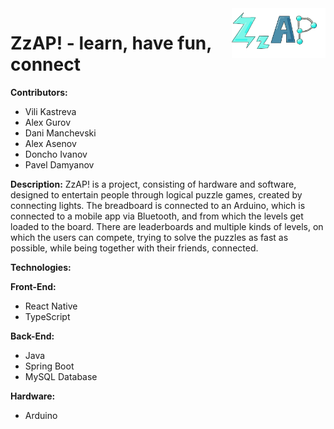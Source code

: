 <img src="https://github.com/n0tn1w/XOR-Hackathon/blob/main/FE/assets/logo.png?raw=true" align="right" width="150" height="80"/>

# ZzAP! - learn, have fun, connect

**Contributors:**

*  Vili Kastreva
*  Alex Gurov
*  Dani Manchevski
*  Alex Asenov
*  Doncho Ivanov
*  Pavel Damyanov
  
**Description:** 
ZzAP! is a project, consisting of hardware and software, designed to entertain people through logical puzzle games, created by connecting lights.
The breadboard is connected to an Arduino, which is connected to a mobile app via Bluetooth, and from which the levels get loaded to the board.
There are leaderboards and multiple kinds of levels, on which the users can compete, trying to solve the puzzles as fast as possible, while being together with their friends, connected.

**Technologies:**

**Front-End:**

*   React Native
*   TypeScript
 
**Back-End:**
*   Java
*   Spring Boot 
*   MySQL Database 

**Hardware:**
*   Arduino

